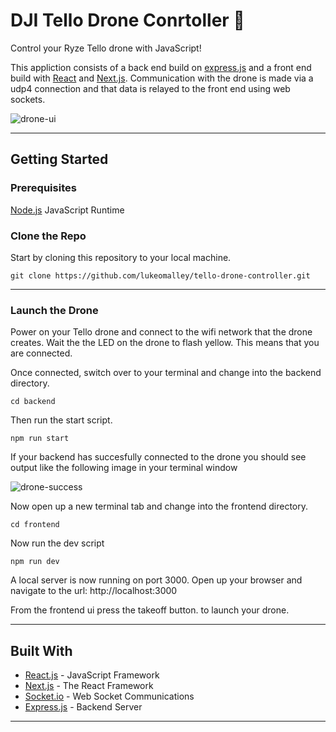 # DJI Tello Drone Conrtoller 🚁
Control your Ryze Tello drone with JavaScript! 

This appliction consists of a back end build on [express.js](https://expressjs.com/) and a front end build with [React](https://reactjs.org/) and [Next.js](https://nextjs.org/). Communication with the drone is made via a udp4 connection and that data is relayed to the front end using web sockets.

![drone-ui](https://i.ibb.co/SPGkHG6/drone-ui.png)
___

## Getting Started

### Prerequisites
[Node.js](https://nodejs.org/en/) JavaScript Runtime

### Clone the Repo

Start by cloning this repository to your local machine.
```
git clone https://github.com/lukeomalley/tello-drone-controller.git
```
___
### Launch the Drone

Power on your Tello drone and connect to the wifi network that the drone creates. Wait the the LED on the drone to flash yellow. This means that you are connected.

Once connected, switch over to your terminal and change into the backend directory.
```
cd backend
```
 Then run the start script.
```
npm run start
```

If your backend has succesfully connected to the drone you should see output like the following image in your terminal window

![drone-success](https://i.ibb.co/cyc6Q7h/drone-connected.png)

Now open up a new terminal tab and change into the frontend directory.
```
cd frontend
```
Now run the dev script
```
npm run dev
```
A local server is now running on port 3000. Open up your browser and navigate to the url: http://localhost:3000

From the frontend ui press the takeoff button. to launch your drone.
___

## Built With

- [React.js](https://reactjs.org/) - JavaScript Framework
- [Next.js](https://nextjs.org/) - The React Framework
- [Socket.io](https://socket.io/) - Web Socket Communications
- [Express.js](https://expressjs.com/) - Backend Server
___